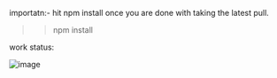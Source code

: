 importatn:- hit npm install once you are done with taking the latest pull.

>>npm install

<!-- npm install --save echarts-for-react -->

<!-- Types of Line echartReactJS -->
<!-- https://echarts.apache.org/examples/en/index.html -->


work status:
<!-- https://codesandbox.io/s/priceless-margulis-e4zxdm?file=/src/App.js -->


![image](https://user-images.githubusercontent.com/71959978/205613098-e8400bbc-100b-4382-8eb0-cdc4195be110.png)
